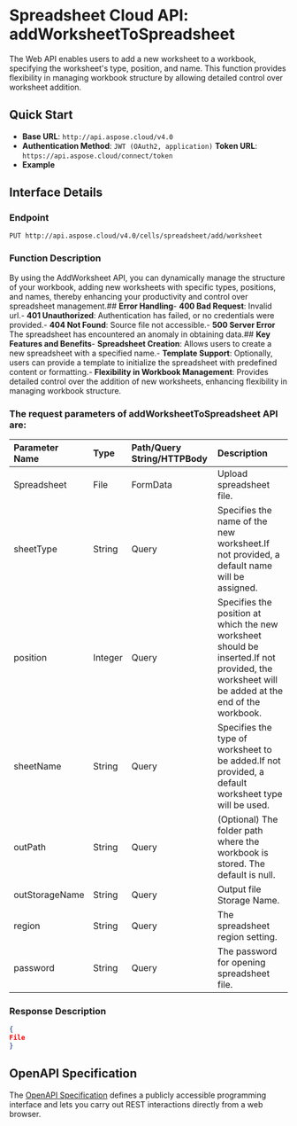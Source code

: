 # **Spreadsheet Cloud API: addWorksheetToSpreadsheet**

The Web API enables users to add a new worksheet to a workbook, specifying the worksheet's type, position, and name. This function provides flexibility in managing workbook structure by allowing detailed control over worksheet addition. 


## **Quick Start**

- **Base URL**: `http://api.aspose.cloud/v4.0`
- **Authentication Method**: `JWT (OAuth2, application)`  **Token URL**: `https://api.aspose.cloud/connect/token`
- **Example** 

## **Interface Details**

### **Endpoint** 

```
PUT http://api.aspose.cloud/v4.0/cells/spreadsheet/add/worksheet
```
### **Function Description**
By using the AddWorksheet API, you can dynamically manage the structure of your workbook, adding new worksheets with specific types, positions, and names, thereby enhancing your productivity and control over spreadsheet management.## **Error Handling**- **400 Bad Request**: Invalid url.- **401 Unauthorized**:  Authentication has failed, or no credentials were provided.- **404 Not Found**: Source file not accessible.- **500 Server Error** The spreadsheet has encountered an anomaly in obtaining data.## **Key Features and Benefits**- **Spreadsheet Creation**: Allows users to create a new spreadsheet with a specified name.- **Template Support**: Optionally, users can provide a template to initialize the spreadsheet with predefined content or formatting.- **Flexibility in Workbook Management**: Provides detailed control over the addition of new worksheets, enhancing flexibility in managing workbook structure.

### The request parameters of **addWorksheetToSpreadsheet** API are: 

| Parameter Name | Type | Path/Query String/HTTPBody | Description | 
| :- | :- | :- |:- | 
|Spreadsheet|File|FormData|Upload spreadsheet file.|
|sheetType|String|Query|Specifies the name of the new worksheet.If not provided, a default name will be assigned.|
|position|Integer|Query|Specifies the position at which the new worksheet should be inserted.If not provided, the worksheet will be added at the end of the workbook.|
|sheetName|String|Query|Specifies the type of worksheet to be added.If not provided, a default worksheet type will be used.|
|outPath|String|Query|(Optional) The folder path where the workbook is stored. The default is null.|
|outStorageName|String|Query|Output file Storage Name.|
|region|String|Query|The spreadsheet region setting.|
|password|String|Query|The password for opening spreadsheet file.|

### **Response Description**
```json
{
File
}
```


## OpenAPI Specification

The [OpenAPI Specification](https://reference.aspose.cloud/cells/#/ManagementController/AddWorksheetToSpreadsheet) defines a publicly accessible programming interface and lets you carry out REST interactions directly from a web browser.

